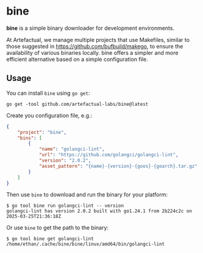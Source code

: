 # bine

**bine** is a simple binary downloader for development environments.

At Artefactual, we manage multiple projects that use Makefiles, similar to those
suggested in https://github.com/bufbuild/makego, to ensure the availability of
various binaries locally. bine offers a simpler and more efficient alternative
based on a simple configuration file.

## Usage

You can install `bine` using `go get`:

    go get -tool github.com/artefactual-labs/bine@latest

Create you configuration file, e.g.:

```json
{
    "project": "bine",
    "bins": [
        {
            "name": "golangci-lint",
            "url": "https://github.com/golangci/golangci-lint",
            "version": "2.0.2",
            "asset_pattern": "{name}-{version}-{goos}-{goarch}.tar.gz"
        }
    ]
}
```

Then use `bine` to download and run the binary for your platform:

    $ go tool bine run golangci-lint -- version
    golangci-lint has version 2.0.2 built with go1.24.1 from 2b224c2c on 2025-03-25T21:36:18Z

Or use `bine` to get the path to the binary:

    $ go tool bine get golangci-lint
    /home/ethan/.cache/bine/bine/linux/amd64/bin/golangci-lint
